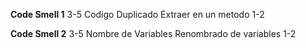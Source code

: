 **Code Smell 1**
3-5
Codigo Duplicado
Extraer en un metodo
1-2

**Code Smell 2**
3-5
Nombre de Variables
Renombrado de variables
1-2